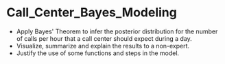 # Call_Center_Bayes_Modeling
- Apply Bayes' Theorem to infer the posterior distribution for the number of calls per hour that a call center should expect during a day.
- Visualize, summarize and explain the results to a non-expert.
- Justify the use of some functions and steps in the model.
